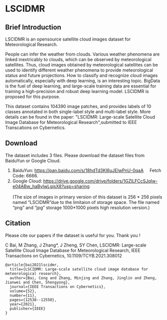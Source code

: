 # LSCIDMR


## Brief Introduction
LSCIDMR is an opensource satellite cloud images dataset for Meteorological Research. 


People can infer the weather from clouds. Various
weather phenomena are linked inextricably to clouds, which
can be observed by meteorological satellites. Thus, cloud images
obtained by meteorological satellites can be used to identify
different weather phenomena to provide meteorological status
and future projections. How to classify and recognize cloud
images automatically, especially with deep learning, is an interesting
topic. BigData is the fuel of deep learning, and large-scale training data are
essential for training a high-precision and robust deep learning model.
LSCIDMR is proposed for this purpose.

This dataset contains 104390 image patches, and provides labels of 10 classes annotated in both single-label style and multi-label style. 
More details can be found in the paper: "LSCIDMR: Large-scale Satellite Cloud Image Database for Meteorological Research",submitted to IEEE Transcations on Cybernetics.

## Download
The dataset includes 3 files. Please download the dataset files from BaiduYun or Google Cloud.
1. BaiduYun:  https://pan.baidu.com/s/18hdTd3Kl6uJEIwPnU-0qaA   &nbsp;&nbsp;&nbsp;       Fetch Code: 6666.
2. Google Cloud:  https://drive.google.com/drive/folders/1GZlLFCcSJqIw-e04ABw_haByIwLgjsX8?usp=sharing  
<br>(The size of images in primary version of this dataset is 256 * 256 pixels named
“LSCIDMR”due to the limitaion of storage space. The file named “png” and “jpg” storage 1000*1000 pixels high resolution version.)

## Citation
Please cite our papers if the dataset is useful for you. Thank you !


C Bai, M Zhang, J Zhang*, J Zheng, SY Chen, LSCIDMR: Large-scale Satellite Cloud Image Database for Meteorological Research, IEEE Transactions on Cybernetics, 10.1109/TCYB.2021.308012

```
@article{bai2021lscidmr,
  title={LSCIDMR: Large-scale satellite cloud image database for meteorological research},
  author={Bai, Cong and Zhang, Minjing and Zhang, Jinglin and Zheng, Jianwei and Chen, Shengyong},
  journal={IEEE Transactions on Cybernetics},
  volume={52},
  number={11},
  pages={12538--12550},
  year={2021},
  publisher={IEEE}
}
```